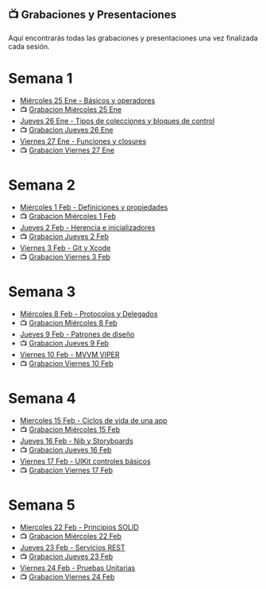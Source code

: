 ## 📺 Grabaciones y Presentaciones
Aquí encontrarás todas las grabaciones y presentaciones una vez finalizada cada sesión.

# Semana 1
- [Miércoles 25 Ene - Básicos y operadores](https://drive.google.com/file/d/13ENdCk1x4wpoKCSlakVS-DAEMuQO6F6a/view?usp=sharing)
- 📺 [Grabacion Miércoles 25 Ene](https://drive.google.com/file/d/1TnyT7_lNakQ1uwPKP9r5cCXzPiloc1oZ/view?usp=sharing)
- [Jueves 26 Ene - Tipos de colecciones y bloques de control](https://drive.google.com/file/d/156A7iCS-1OZwU7cTzWxo-TLRVCO0CaVZ/view?usp=sharing)
- 📺 [Grabacion Jueves 26 Ene](https://drive.google.com/file/d/1eDauASBDHC0vQL8ZQaWgHeqO5WuTnZXk/view?usp=sharing)
- [Viernes 27 Ene - Funciones y closures](https://drive.google.com/file/d/1tigZ2RjUqTGXOKepkCJVp_Izp00hywhb/view?usp=sharing)
- 📺 [Grabacion Viernes 27 Ene](https://drive.google.com/file/d/1Sxqfpk32EcY5KDh3PacMfw1ypxnCCrJI/view?usp=sharing)

# Semana 2
- [Miércoles 1 Feb - Definiciones y propiedades](https://drive.google.com/file/d/1XzZ2_Qv4MOSn0JbpxceqQ4NKBr8JOzxI/view?usp=sharing)
- 📺 [Grabacion Miércoles 1 Feb ](https://drive.google.com/file/d/1GvfGUACfkt_ESACzslmqic-TlSCV7ARB/view?usp=sharing)
- [Jueves 2 Feb - Herencia e inicializadores](https://drive.google.com/file/d/1I3Xdy0Ya804Zu5t6xoKFB8q4rkQ2qoHv/view?usp=sharing)
- 📺 [Grabacion Jueves 2 Feb](https://drive.google.com/file/d/150c7xCp674cCWQNjyKmGfEhu9tWYsgps/view?usp=sharing)
- [Viernes 3 Feb - Git y Xcode](https://drive.google.com/file/d/1G7TvPJ_X866XYciu8VEWin767Z6ARdW9/view?usp=sharing)
- 📺 [Grabacion Viernes 3 Feb](https://drive.google.com/file/d/1SfI3fuLF_hN-LIMG_Z1dXwt0JVCb-CIj/view?usp=sharing)

# Semana 3
- [Miércoles 8 Feb - Protocolos y Delegados](https://drive.google.com/file/d/1Gr3Ga1xmJzc-I1IeAwCEEQLyA2bMhvXD/view?usp=sharing)
- 📺 [Grabacion Miércoles 8 Feb ](https://drive.google.com/file/d/1MDfaIdWELqT3Ln_WmQ1IOXngRPyllI5_/view?usp=sharing)
- [Jueves 9 Feb - Patrones de diseño](https://drive.google.com/file/d/17DNGXvF_dUG3cw_XFRLdE73CWaCjMkf9/view?usp=sharing)
- 📺 [Grabacion Jueves 9 Feb](https://drive.google.com/file/d/1Od4ljBpscxT1BUG2gpF8rpCqzWuKL-WY/view?usp=sharing)
- [Viernes 10 Feb - MVVM VIPER](https://drive.google.com/file/d/1IxTh62GaB3iKe3FwkGFfM18k1wig-6pS/view?usp=sharing)
- 📺 [Grabacion Viernes 10 Feb](https://drive.google.com/file/d/1UXiIGmZmN3eASSRbUCa6RLJ1-qBc2K4z/view?usp=sharing)

# Semana 4
- [Miercoles 15 Feb - Ciclos de vida de una app](https://drive.google.com/file/d/1IRPREfsHO1H3hGlMWYa-jzGPylKw2Rva/view?usp=sharing)
- 📺 [Grabacion Miércoles 15 Feb](https://drive.google.com/file/d/1bRUc_1fQbLxCSbHNXfJEuQ8KnKL-sytb/view?usp=sharing)
- [Jueves 16 Feb - Nib y Storyboards](https://drive.google.com/file/d/1V_nx7YkrU81qG5xI8k6cQg_i5mOqHteC/view?usp=sharing)
- 📺 [Grabacion Jueves 16 Feb](https://drive.google.com/file/d/1bq2y6D-hxLCOgGkiba6BcjAqBxzPFlAL/view?usp=sharing)
- [Viernes 17 Feb - UlKit controles básicos](https://drive.google.com/file/d/1FVLhDfBTxAx-WN5WfvWWtSlY6FFt4HUC/view?usp=sharing)
- 📺 [Grabacion Viernes 17 Feb](https://drive.google.com/file/d/1b-60k4yP74nHrmswXqYQObVv2oRCDe3o/view?usp=sharing)

# Semana 5
- [Miercoles 22 Feb - Principios SOLID](https://drive.google.com/file/d/1I0nrzUQ03X-ZXLfWTAYq4Y4UvfNE8n21/view?usp=sharing)
- 📺 [Grabacion Miércoles 22 Feb](https://drive.google.com/file/d/1ztDPbGICYYVi5Y6c95iBtuG2AIGvTeaw/view?usp=sharing)
- [Jueves 23 Feb - Servicios REST](https://drive.google.com/file/d/1osMe2_dRkZx74zezAuC4Y0bnyoa81qB5/view?usp=sharing)
- 📺 [Grabacion Jueves 23 Feb]()
- [Viernes 24 Feb - Pruebas Unitarias](https://drive.google.com/file/d/18oZHybcfBzzIpzArtApbCgSfoMtImZbY/view?usp=sharing)
- 📺 [Grabacion Viernes 24 Feb]()
